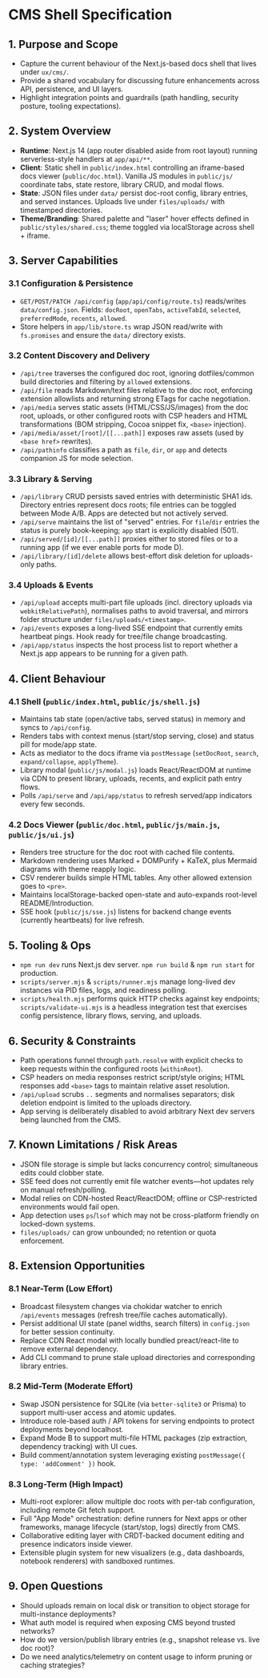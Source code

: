 # CMS Shell Specification

## 1. Purpose and Scope
- Capture the current behaviour of the Next.js-based docs shell that lives under `ux/cms/`.
- Provide a shared vocabulary for discussing future enhancements across API, persistence, and UI layers.
- Highlight integration points and guardrails (path handling, security posture, tooling expectations).

## 2. System Overview
- **Runtime**: Next.js 14 (app router disabled aside from root layout) running serverless-style handlers at `app/api/**`.
- **Client**: Static shell in `public/index.html` controlling an iframe-based docs viewer (`public/doc.html`). Vanilla JS modules in `public/js/` coordinate tabs, state restore, library CRUD, and modal flows.
- **State**: JSON files under `data/` persist doc-root config, library entries, and served instances. Uploads live under `files/uploads/` with timestamped directories.
- **Theme/Branding**: Shared palette and "laser" hover effects defined in `public/styles/shared.css`; theme toggled via localStorage across shell + iframe.

## 3. Server Capabilities
### 3.1 Configuration & Persistence
- `GET/POST/PATCH /api/config` (`app/api/config/route.ts`) reads/writes `data/config.json`. Fields: `docRoot`, `openTabs`, `activeTabId`, `selected`, `preferredMode`, `recents`, `allowed`.
- Store helpers in `app/lib/store.ts` wrap JSON read/write with `fs.promises` and ensure the `data/` directory exists.

### 3.2 Content Discovery and Delivery
- `/api/tree` traverses the configured doc root, ignoring dotfiles/common build directories and filtering by `allowed` extensions.
- `/api/file` reads Markdown/text files relative to the doc root, enforcing extension allowlists and returning strong ETags for cache negotiation.
- `/api/media` serves static assets (HTML/CSS/JS/images) from the doc root, uploads, or other configured roots with CSP headers and HTML transformations (BOM stripping, Cocoa snippet fix, `<base>` injection).
- `/api/media/asset/[root]/[[...path]]` exposes raw assets (used by `<base href>` rewrites).
- `/api/pathinfo` classifies a path as `file`, `dir`, or `app` and detects companion JS for mode selection.

### 3.3 Library & Serving
- `/api/library` CRUD persists saved entries with deterministic SHA1 ids. Directory entries represent docs roots; file entries can be toggled between Mode A/B. Apps are detected but not actively served.
- `/api/serve` maintains the list of "served" entries. For `file`/`dir` entries the status is purely book-keeping; `app` start is explicitly disabled (501).
- `/api/served/[id]/[[...path]]` proxies either to stored files or to a running app (if we ever enable ports for mode D).
- `/api/library/[id]/delete` allows best-effort disk deletion for uploads-only paths.

### 3.4 Uploads & Events
- `/api/upload` accepts multi-part file uploads (incl. directory uploads via `webkitRelativePath`), normalises paths to avoid traversal, and mirrors folder structure under `files/uploads/<timestamp>`.
- `/api/events` exposes a long-lived SSE endpoint that currently emits heartbeat pings. Hook ready for tree/file change broadcasting.
- `/api/app/status` inspects the host process list to report whether a Next.js app appears to be running for a given path.

## 4. Client Behaviour
### 4.1 Shell (`public/index.html`, `public/js/shell.js`)
- Maintains tab state (open/active tabs, served status) in memory and syncs to `/api/config`.
- Renders tabs with context menus (start/stop serving, close) and status pill for mode/app state.
- Acts as mediator to the docs iframe via `postMessage` (`setDocRoot`, `search`, `expand/collapse`, `applyTheme`).
- Library modal (`public/js/modal.js`) loads React/ReactDOM at runtime via CDN to present library, uploads, recents, and explicit path entry flows.
- Polls `/api/serve` and `/api/app/status` to refresh served/app indicators every few seconds.

### 4.2 Docs Viewer (`public/doc.html`, `public/js/main.js`, `public/js/ui.js`)
- Renders tree structure for the doc root with cached file contents.
- Markdown rendering uses Marked + DOMPurify + KaTeX, plus Mermaid diagrams with theme reapply logic.
- CSV renderer builds simple HTML tables. Any other allowed extension goes to `<pre>`.
- Maintains localStorage-backed open-state and auto-expands root-level README/Introduction.
- SSE hook (`public/js/sse.js`) listens for backend change events (currently heartbeats) for live refresh.

## 5. Tooling & Ops
- `npm run dev` runs Next.js dev server. `npm run build` & `npm run start` for production.
- `scripts/server.mjs` & `scripts/runner.mjs` manage long-lived dev instances via PID files, logs, and readiness polling.
- `scripts/health.mjs` performs quick HTTP checks against key endpoints; `scripts/validate-ui.mjs` is a headless integration test that exercises config persistence, library flows, serving, and uploads.

## 6. Security & Constraints
- Path operations funnel through `path.resolve` with explicit checks to keep requests within the configured roots (`withinRoot`).
- CSP headers on media responses restrict script/style origins; HTML responses add `<base>` tags to maintain relative asset resolution.
- `/api/upload` scrubs `..` segments and normalises separators; disk deletion endpoint is limited to the uploads directory.
- App serving is deliberately disabled to avoid arbitrary Next dev servers being launched from the CMS.

## 7. Known Limitations / Risk Areas
- JSON file storage is simple but lacks concurrency control; simultaneous edits could clobber state.
- SSE feed does not currently emit file watcher events—hot updates rely on manual refresh/polling.
- Modal relies on CDN-hosted React/ReactDOM; offline or CSP-restricted environments would fail open.
- App detection uses `ps`/`lsof` which may not be cross-platform friendly on locked-down systems.
- `files/uploads/` can grow unbounded; no retention or quota enforcement.

## 8. Extension Opportunities
### 8.1 Near-Term (Low Effort)
- Broadcast filesystem changes via chokidar watcher to enrich `/api/events` messages (refresh tree/file caches automatically).
- Persist additional UI state (panel widths, search filters) in `config.json` for better session continuity.
- Replace CDN React modal with locally bundled preact/react-lite to remove external dependency.
- Add CLI command to prune stale upload directories and corresponding library entries.

### 8.2 Mid-Term (Moderate Effort)
- Swap JSON persistence for SQLite (via `better-sqlite3` or Prisma) to support multi-user access and atomic updates.
- Introduce role-based auth / API tokens for serving endpoints to protect deployments beyond localhost.
- Expand Mode B to support multi-file HTML packages (zip extraction, dependency tracking) with UI cues.
- Build comment/annotation system leveraging existing `postMessage({ type: 'addComment' })` hook.

### 8.3 Long-Term (High Impact)
- Multi-root explorer: allow multiple doc roots with per-tab configuration, including remote Git fetch support.
- Full "App Mode" orchestration: define runners for Next apps or other frameworks, manage lifecycle (start/stop, logs) directly from CMS.
- Collaborative editing layer with CRDT-backed document editing and presence indicators inside viewer.
- Extensible plugin system for new visualizers (e.g., data dashboards, notebook renderers) with sandboxed runtimes.

## 9. Open Questions
- Should uploads remain on local disk or transition to object storage for multi-instance deployments?
- What auth model is required when exposing CMS beyond trusted networks?
- How do we version/publish library entries (e.g., snapshot release vs. live doc root)?
- Do we need analytics/telemetry on content usage to inform pruning or caching strategies?

